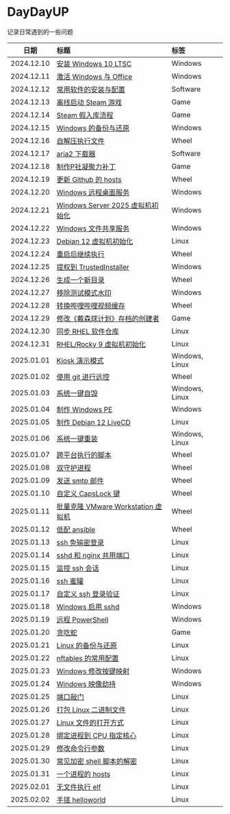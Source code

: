 # DayDayUP
记录日常遇到的一些问题

| 日期 | 标题 | 标签 |
| :---: | :--- | :--- |
| 2024.12.10 | [安装 Windows 10 LTSC](./2024.12.10/README.md) | Windows |
| 2024.12.11 | [激活 Windows 与 Office](./2024.12.11/README.md) | Windows |
| 2024.12.12 | [常用软件的安装与配置](./2024.12.12/install.ps1) | Software |
| 2024.12.13 | [离线启动 Steam 游戏](./2024.12.13/README.md) | Game |
| 2024.12.14 | [Steam 假入库流程](./2024.12.14/README.md) | Game |
| 2024.12.15 | [Windows 的备份与还原](./2024.12.15/README.md) | Windows |
| 2024.12.16 | [自解压执行文件](./2024.12.16/README.md) | Wheel |
| 2024.12.17 | [aria2 下载器](./2024.12.17/README.md) | Software |
| 2024.12.18 | [制作P社凝聚力补丁](./2024.12.18/README.md) | Game |
| 2024.12.19 | [更新 Github 的 hosts](./2024.12.19/update_hosts.ps1) | Wheel |
| 2024.12.20 | [Windows 远程桌面服务](./2024.12.20/README.md) | Windows |
| 2024.12.21 | [Windows Server 2025 虚拟机初始化](./2024.12.21/win2025.bat) | Windows |
| 2024.12.22 | [Windows 文件共享服务](./2024.12.22/README.md) | Windows |
| 2024.12.23 | [Debian 12 虚拟机初始化](./2024.12.23/debian12.sh) | Linux |
| 2024.12.24 | [重启后继续执行](./2024.12.24/README.md) | Wheel |
| 2024.12.25 | [提权到 TrustedInstaller](./2024.12.25/README.md) | Windows |
| 2024.12.26 | [生成一个新目录](./2024.12.26/new_folder.ps1) | Wheel |
| 2024.12.27 | [移除测试模式水印](./2024.12.27/README.md) | Windows |
| 2024.12.28 | [转换哔哩哔哩视频缓存](./2024.12.28/README.md) | Wheel |
| 2024.12.29 | [修改《戴森球计划》存档的创建者](./2024.12.29/README.md) | Game |
| 2024.12.30 | [同步 RHEL 软件仓库](./2024.12.30/README.md) | Linux |
| 2024.12.31 | [RHEL/Rocky 9 虚拟机初始化](./2024.12.31/rocky9.sh) | Linux |
| 2025.01.01 | [Kiosk 演示模式](./2025.01.01/README.md) | Windows, Linux |
| 2025.01.02 | [使用 git 进行远控](./2025.01.02/README.md) | Wheel |
| 2025.01.03 | [系统一键自毁](./2025.01.03/README.md) | Windows, Linux |
| 2025.01.04 | [制作 Windows PE](./2025.01.04/README.md) | Windows |
| 2025.01.05 | [制作 Debian 12 LiveCD](./2025.01.05/live12.sh) | Linux |
| 2025.01.06 | [系统一键重装](./2025.01.06/README.md) | Windows, Linux |
| 2025.01.07 | [跨平台执行的脚本](./2025.01.07/README.md) | Wheel |
| 2025.01.08 | [双守护进程](./2025.01.08/double.sh) | Wheel |
| 2025.01.09 | [发送 smtp 邮件](./2025.01.09/smtp.py) | Wheel |
| 2025.01.10 | [自定义 CapsLock 键](./2025.01.10/capslock.ahk) | Wheel |
| 2025.01.11 | [批量克隆 VMware Workstation 虚拟机](./2025.01.11/clone_vm.ps1) | Wheel |
| 2025.01.12 | [低配 ansible](./2025.01.12/s.sh) | Wheel |
| 2025.01.13 | [ssh 免输密登录](./2025.01.13/README.md) | Linux |
| 2025.01.14 | [sshd 和 nginx 共用端口](./2025.01.14/README.md) | Linux |
| 2025.01.15 | [监控 ssh 会话](./2025.01.15/README.md) | Linux |
| 2025.01.16 | [ssh 蜜罐](./2025.01.16/README.md) | Linux |
| 2025.01.17 | [自定义 ssh 登录验证](./2025.01.17/README.md) | Linux |
| 2025.01.18 | [Windows 启用 sshd](./2025.01.18/README.md) | Windows |
| 2025.01.19 | [远程 PowerShell](./2025.01.19/README.md) | Windows |
| 2025.01.20 | [贪吃蛇](./2025.01.20/snake.sh) | Game |
| 2025.01.21 | [Linux 的备份与还原](./2025.01.21/README.md) | Linux |
| 2025.01.22 | [nftables 的常用配置](./2025.01.22/README.md) | Linux |
| 2025.01.23 | [Windows 修改按键映射](./2025.01.23/README.md) | Windows |
| 2025.01.24 | [Windows 映像劫持](./2025.01.24/README.md) | Windows |
| 2025.01.25 | [端口敲门](./2025.01.25/README.md) | Linux |
| 2025.01.26 | [打包 Linux 二进制文件](./2025.01.26/README.md) | Linux |
| 2025.01.27 | [Linux 文件的打开方式](./2025.01.27/README.md) | Linux |
| 2025.01.28 | [绑定进程到 CPU 指定核心](./2025.01.28/README.md) | Linux |
| 2025.01.29 | [修改命令行参数](./2025.01.29/README.md) | Linux |
| 2025.01.30 | [常见加密 shell 脚本的解密](./2025.01.30/README.md) | Linux |
| 2025.01.31 | [一个进程的 hosts](./2025.01.31/README.md) | Linux |
| 2025.02.01 | [无文件执行 elf](./2025.02.01/README.md) | Linux |
| 2025.02.02 | [手搓 helloworld](./2025.02.02/README.md) | Linux |
